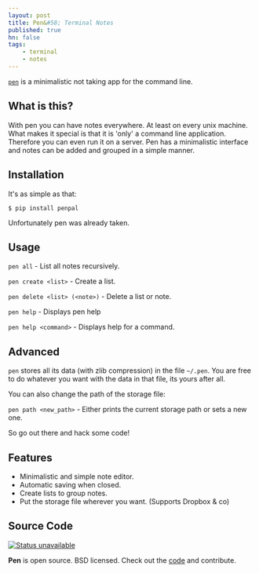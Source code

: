 ```yaml
---
layout: post
title: Pen&#58; Terminal Notes
published: true
hn: false
tags:
    - terminal
    - notes
---
```


[`pen`](https://github.com/cwoebker/pen) is a minimalistic not taking app for the command line.

## What is this? ##

With pen you can have notes everywhere. At least on every unix machine.
What makes it special is that it is 'only' a command line application.
Therefore you can even run it on a server.
Pen has a minimalistic interface and notes can be added and grouped in a simple manner.

## Installation

It's as simple as that:

`$ pip install penpal`

Unfortunately pen was already taken.

## Usage

`pen all` - List all notes recursively.

`pen create <list>` - Create a list.

`pen delete <list> (<note>)` - Delete a list or note.

`pen help` - Displays pen help

`pen help <command>` - Displays help for a command.

## Advanced

`pen` stores all its data (with zlib compression) in the file `~/.pen`.
You are free to do whatever you want with the data in that file,
its yours after all.

You can also change the path of the storage file:

`pen path <new_path>` - Either prints the current storage path or sets a new one.

So go out there and hack some code!

## Features ##

- Minimalistic and simple note editor.
- Automatic saving when closed.
- Create lists to group notes.
- Put the storage file wherever you want. (Supports Dropbox & co)

## Source Code ##

[![Status unavailable](https://secure.travis-ci.org/cwoebker/pen.png?branch=master)](http://travis-ci.org/cwoebker/pen)

**Pen** is open source. BSD licensed. Check out the [code](http://github.com/cwoebker/pen) and contribute.
